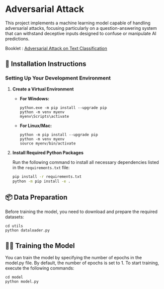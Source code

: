 # Adversarial Attack

This project implements a machine learning model capable of handling adversarial attacks, focusing particularly on a question-answering system that can withstand deceptive inputs designed to confuse or manipulate AI predictions.

Booklet : [Adversarial Attack on Text Classification](https://simplebooklet.com/adversarialattackontextclassification?fbclid=IwZXh0bgNhZW0CMTAAAR2V6uy_Edma1T9YHbdHVbs5ZWZyJGSla3iM9SeCMDUZXUG9TkgkNHG4ojc_aem_937ZBDx9VcXhEDI4Qf2xZg#page=1)


## 🚀 Installation Instructions

### Setting Up Your Development Environment

1. **Create a Virtual Environment**

    - **For Windows:**
      ```
      python.exe -m pip install --upgrade pip
      python -m venv myenv
      myenv\Scripts\activate
      ```

    - **For Linux/Mac:**
      ```
      python -m pip install --upgrade pip
      python -m venv myenv
      source myenv/bin/activate
      ```

2. **Install Required Python Packages**

    Run the following command to install all necessary dependencies listed in the `requirements.txt` file:
    ```bash
    pip install -r requirements.txt
    python -m pip install -e .
    ```

## 📦 Data Preparation

Before training the model, you need to download and prepare the required datasets:

```
cd utils
python dataloader.py
```

## 🏋️‍♂️ Training the Model
You can train the model by specifying the number of epochs in the model.py file. By default, the number of epochs is set to 1. To start training, execute the following commands:

```
cd model
python model.py
```

